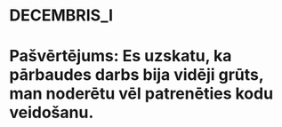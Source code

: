 # DECEMBRIS_I
# Pašvērtējums: Es uzskatu, ka pārbaudes darbs bija vidēji grūts, man noderētu vēl patrenēties kodu veidošanu.
